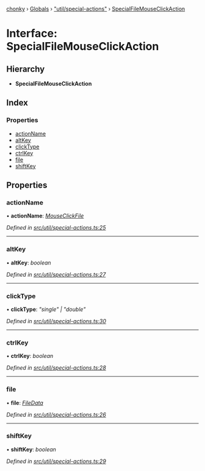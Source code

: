 [chonky](../README.md) › [Globals](../globals.md) › ["util/special-actions"](../modules/_util_special_actions_.md) › [SpecialFileMouseClickAction](_util_special_actions_.specialfilemouseclickaction.md)

# Interface: SpecialFileMouseClickAction

## Hierarchy

* **SpecialFileMouseClickAction**

## Index

### Properties

* [actionName](_util_special_actions_.specialfilemouseclickaction.md#actionname)
* [altKey](_util_special_actions_.specialfilemouseclickaction.md#altkey)
* [clickType](_util_special_actions_.specialfilemouseclickaction.md#clicktype)
* [ctrlKey](_util_special_actions_.specialfilemouseclickaction.md#ctrlkey)
* [file](_util_special_actions_.specialfilemouseclickaction.md#file)
* [shiftKey](_util_special_actions_.specialfilemouseclickaction.md#shiftkey)

## Properties

###  actionName

• **actionName**: *[MouseClickFile](../enums/_util_special_actions_.specialaction.md#mouseclickfile)*

*Defined in [src/util/special-actions.ts:25](https://github.com/TimboKZ/Chonky/blob/ca45eac/src/util/special-actions.ts#L25)*

___

###  altKey

• **altKey**: *boolean*

*Defined in [src/util/special-actions.ts:27](https://github.com/TimboKZ/Chonky/blob/ca45eac/src/util/special-actions.ts#L27)*

___

###  clickType

• **clickType**: *"single" | "double"*

*Defined in [src/util/special-actions.ts:30](https://github.com/TimboKZ/Chonky/blob/ca45eac/src/util/special-actions.ts#L30)*

___

###  ctrlKey

• **ctrlKey**: *boolean*

*Defined in [src/util/special-actions.ts:28](https://github.com/TimboKZ/Chonky/blob/ca45eac/src/util/special-actions.ts#L28)*

___

###  file

• **file**: *[FileData](_typedef_.filedata.md)*

*Defined in [src/util/special-actions.ts:26](https://github.com/TimboKZ/Chonky/blob/ca45eac/src/util/special-actions.ts#L26)*

___

###  shiftKey

• **shiftKey**: *boolean*

*Defined in [src/util/special-actions.ts:29](https://github.com/TimboKZ/Chonky/blob/ca45eac/src/util/special-actions.ts#L29)*
